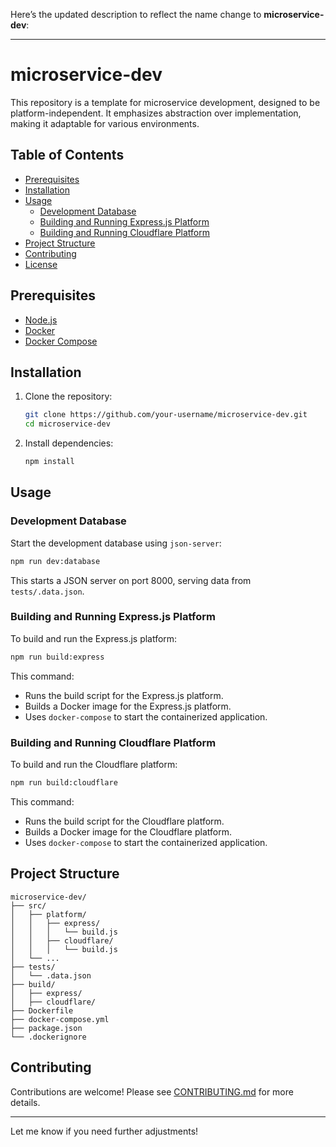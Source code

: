 Here’s the updated description to reflect the name change to **microservice-dev**:

---

# microservice-dev

This repository is a template for microservice development, designed to be platform-independent. It emphasizes abstraction over implementation, making it adaptable for various environments.

## Table of Contents

- [Prerequisites](#prerequisites)
- [Installation](#installation)
- [Usage](#usage)
  - [Development Database](#development-database)
  - [Building and Running Express.js Platform](#building-and-running-expressjs-platform)
  - [Building and Running Cloudflare Platform](#building-and-running-cloudflare-platform)
- [Project Structure](#project-structure)
- [Contributing](#contributing)
- [License](#license)

## Prerequisites

- [Node.js](https://nodejs.org/)
- [Docker](https://www.docker.com/)
- [Docker Compose](https://docs.docker.com/compose/)

## Installation

1. Clone the repository:
   ```bash
   git clone https://github.com/your-username/microservice-dev.git
   cd microservice-dev
   ```

2. Install dependencies:
   ```bash
   npm install
   ```

## Usage

### Development Database

Start the development database using `json-server`:
```bash
npm run dev:database
```
This starts a JSON server on port 8000, serving data from `tests/.data.json`.

### Building and Running Express.js Platform

To build and run the Express.js platform:
```bash
npm run build:express
```
This command:
- Runs the build script for the Express.js platform.
- Builds a Docker image for the Express.js platform.
- Uses `docker-compose` to start the containerized application.

### Building and Running Cloudflare Platform

To build and run the Cloudflare platform:
```bash
npm run build:cloudflare
```
This command:
- Runs the build script for the Cloudflare platform.
- Builds a Docker image for the Cloudflare platform.
- Uses `docker-compose` to start the containerized application.

## Project Structure

```plaintext
microservice-dev/
├── src/
│   ├── platform/
│   │   ├── express/
│   │   │   └── build.js
│   │   ├── cloudflare/
│   │   │   └── build.js
│   └── ...
├── tests/
│   └── .data.json
├── build/
│   ├── express/
│   ├── cloudflare/
├── Dockerfile
├── docker-compose.yml
├── package.json
└── .dockerignore
```

## Contributing

Contributions are welcome! Please see [CONTRIBUTING.md](CONTRIBUTING.md) for more details.

---

Let me know if you need further adjustments!
